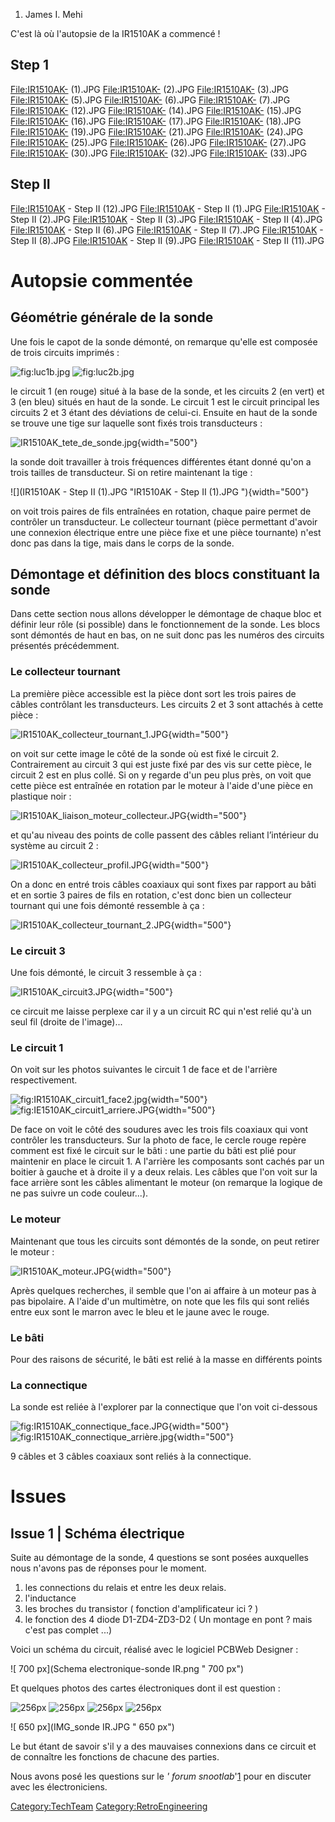 1.  James I. Mehi

C'est là où l'autopsie de la IR1510AK a commencé !

Step 1
------

<File:IR1510AK-> (1).JPG <File:IR1510AK-> (2).JPG <File:IR1510AK->
(3).JPG <File:IR1510AK-> (5).JPG <File:IR1510AK-> (6).JPG
<File:IR1510AK-> (7).JPG <File:IR1510AK-> (12).JPG <File:IR1510AK->
(14).JPG <File:IR1510AK-> (15).JPG <File:IR1510AK-> (16).JPG
<File:IR1510AK-> (17).JPG <File:IR1510AK-> (18).JPG <File:IR1510AK->
(19).JPG <File:IR1510AK-> (21).JPG <File:IR1510AK-> (24).JPG
<File:IR1510AK-> (25).JPG <File:IR1510AK-> (26).JPG <File:IR1510AK->
(27).JPG <File:IR1510AK-> (30).JPG <File:IR1510AK-> (32).JPG
<File:IR1510AK-> (33).JPG

Step II
-------

<File:IR1510AK> - Step II (12).JPG <File:IR1510AK> - Step II (1).JPG
<File:IR1510AK> - Step II (2).JPG <File:IR1510AK> - Step II (3).JPG
<File:IR1510AK> - Step II (4).JPG <File:IR1510AK> - Step II (6).JPG
<File:IR1510AK> - Step II (7).JPG <File:IR1510AK> - Step II (8).JPG
<File:IR1510AK> - Step II (9).JPG <File:IR1510AK> - Step II (11).JPG

Autopsie commentée
==================

Géométrie générale de la sonde
------------------------------

Une fois le capot de la sonde démonté, on remarque qu'elle est composée
de trois circuits imprimés :

![](luc1b.jpg "fig:luc1b.jpg") ![](luc2b.jpg "fig:luc2b.jpg")

le circuit 1 (en rouge) situé à la base de la sonde, et les circuits 2
(en vert) et 3 (en bleu) situés en haut de la sonde. Le circuit 1 est le
circuit principal les circuits 2 et 3 étant des déviations de celui-ci.
Ensuite en haut de la sonde se trouve une tige sur laquelle sont fixés
trois transducteurs :

![](IR1510AK_tete_de_sonde.jpg "IR1510AK_tete_de_sonde.jpg"){width="500"}

la sonde doit travailler à trois fréquences différentes étant donné
qu'on a trois tailles de transducteur. Si on retire maintenant la tige :

![](IR1510AK - Step II (1).JPG  "IR1510AK - Step II (1).JPG "){width="500"}

on voit trois paires de fils entraînées en rotation, chaque paire permet
de contrôler un transducteur. Le collecteur tournant (pièce permettant
d'avoir une connexion électrique entre une pièce fixe et une pièce
tournante) n'est donc pas dans la tige, mais dans le corps de la sonde.

Démontage et définition des blocs constituant la sonde
------------------------------------------------------

Dans cette section nous allons développer le démontage de chaque bloc et
définir leur rôle (si possible) dans le fonctionnement de la sonde. Les
blocs sont démontés de haut en bas, on ne suit donc pas les numéros des
circuits présentés précédemment.

### Le collecteur tournant

La première pièce accessible est la pièce dont sort les trois paires de
câbles contrôlant les transducteurs. Les circuits 2 et 3 sont attachés à
cette pièce :

![](IR1510AK_collecteur_tournant_1.JPG "IR1510AK_collecteur_tournant_1.JPG"){width="500"}

on voit sur cette image le côté de la sonde où est fixé le circuit 2.
Contrairement au circuit 3 qui est juste fixé par des vis sur cette
pièce, le circuit 2 est en plus collé. Si on y regarde d'un peu plus
près, on voit que cette pièce est entraînée en rotation par le moteur à
l'aide d'une pièce en plastique noir :

![](IR1510AK_liaison_moteur_collecteur.JPG "IR1510AK_liaison_moteur_collecteur.JPG"){width="500"}

et qu'au niveau des points de colle passent des câbles reliant
l’intérieur du système au circuit 2 :

![](IR1510AK_collecteur_profil.JPG "IR1510AK_collecteur_profil.JPG"){width="500"}

On a donc en entré trois câbles coaxiaux qui sont fixes par rapport au
bâti et en sortie 3 paires de fils en rotation, c'est donc bien un
collecteur tournant qui une fois démonté ressemble à ça :

![](IR1510AK_collecteur_tournant_2.JPG "IR1510AK_collecteur_tournant_2.JPG"){width="500"}

### Le circuit 3

Une fois démonté, le circuit 3 ressemble à ça :

![](IR1510AK_circuit3.JPG "IR1510AK_circuit3.JPG"){width="500"}

ce circuit me laisse perplexe car il y a un circuit RC qui n'est relié
qu'à un seul fil (droite de l'image)...

### Le circuit 1

On voit sur les photos suivantes le circuit 1 de face et de l'arrière
respectivement.

![](IR1510AK_circuit1_face2.jpg "fig:IR1510AK_circuit1_face2.jpg"){width="500"}
![](IE1510AK_circuit1_arriere.JPG "fig:IE1510AK_circuit1_arriere.JPG"){width="500"}

De face on voit le côté des soudures avec les trois fils coaxiaux qui
vont contrôler les transducteurs. Sur la photo de face, le cercle rouge
repère comment est fixé le circuit sur le bâti : une partie du bâti est
plié pour maintenir en place le circuit 1. A l'arrière les composants
sont cachés par un boitier à gauche et à droite il y a deux relais. Les
câbles que l'on voit sur la face arrière sont les câbles alimentant le
moteur (on remarque la logique de ne pas suivre un code couleur...).

### Le moteur

Maintenant que tous les circuits sont démontés de la sonde, on peut
retirer le moteur :

![](IR1510AK_moteur.JPG "IR1510AK_moteur.JPG"){width="500"}

Après quelques recherches, il semble que l'on ai affaire à un moteur pas
à pas bipolaire. A l'aide d'un multimètre, on note que les fils qui sont
reliés entre eux sont le marron avec le bleu et le jaune avec le rouge.

### Le bâti

Pour des raisons de sécurité, le bâti est relié à la masse en différents
points

### La connectique

La sonde est reliée à l'explorer par la connectique que l'on voit
ci-dessous

![](IR1510AK_connectique_face.JPG "fig:IR1510AK_connectique_face.JPG"){width="500"}
![](IR1510AK_connectique_arrière.jpg "fig:IR1510AK_connectique_arrière.jpg"){width="500"}

9 câbles et 3 câbles coaxiaux sont reliés à la connectique.

Issues
======

Issue 1 | Schéma électrique
---------------------------

Suite au démontage de la sonde, 4 questions se sont posées auxquelles
nous n'avons pas de réponses pour le moment.

1.  les connections du relais et entre les deux relais.
2.  l'inductance
3.  les broches du transistor ( fonction d'amplificateur ici ? )
4.  le fonction des 4 diode D1-ZD4-ZD3-D2 ( Un montage en pont ? mais
    c'est pas complet ...)

Voici un schéma du circuit, réalisé avec le logiciel PCBWeb Designer :

![ 700 px](Schema electronique-sonde IR.png  " 700 px")

Et quelques photos des cartes électroniques dont il est question :

![ 256px](IR1510AK3.jpg  "fig: 256px") ![
256px](IR1510AK1.jpg  "fig: 256px") ![
256px](IR1510AK4.jpg  "fig: 256px") ![
256px](IR1510AK2.jpg  "fig: 256px")

![ 650 px](IMG_sonde IR.JPG  " 650 px")

Le but étant de savoir s'il y a des mauvaises connexions dans ce circuit
et de connaître les fonctions de chacune des parties.

Nous avons posé les questions sur le *' forum
snootlab*'[1](http://forum.snootlab.com/viewtopic.php?f=32&t=1386) pour
en discuter avec les électroniciens.

<Category:TechTeam> <Category:RetroEngineering>
